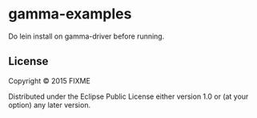 # gamma-examples

Do lein install on gamma-driver before running. 


## License

Copyright © 2015 FIXME

Distributed under the Eclipse Public License either version 1.0 or (at
your option) any later version.
